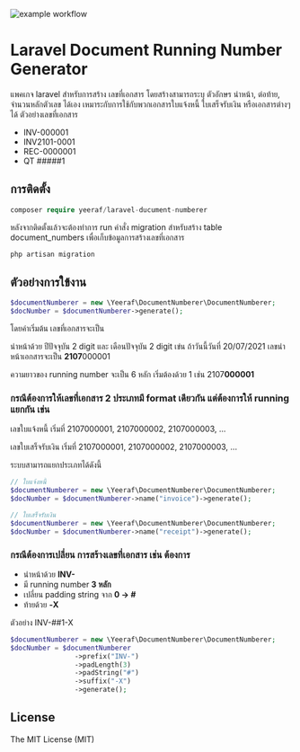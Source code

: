 ![example workflow](https://github.com/yeeraf/laravel-ducument-numberer/actions/workflows/test.yml/badge.svg)

# Laravel Document Running Number Generator

แพคเกจ laravel สำหรับการสร้าง เลขที่เอกสาร โดยสร้างสามารถระบุ ตัวอักษร นำหน้า, ต่อท้าย, จำนวนหลักตัวเลข ได้เอง เหมาระกับการใช้กับพวกเอกสารใบแจ้งหนี้ ใบเสร็จรับเงิน หรือเอกสารต่างๆได้ ตัวอย่างเลขที่เอกสาร

- INV-000001
- INV2101-0001
- REC-0000001
- QT #####1

## การติดตั้ง

```php
composer require yeeraf/laravel-ducument-numberer
```

หลังจากติดตั้งแล้วจะต้องทำการ run คำสั่ง migration สำหรับสร้าง table document_numbers เพื่อเก็บข้อมูลการสร้างเลขที่เอกสาร

```bash
php artisan migration
```

## ตัวอย่างการใข้งาน

```php
$documentNumberer = new \Yeeraf\DocumentNumberer\DocumentNumberer;
$docNumber = $documentNumberer->generate();
```

โดยค่าเริ่มต้น เลขที่เอกสารจะเป็น

นำหน้าด้วย ปีปัจจุบัน 2 digit และ เดือนปัจจุบัน 2 digit เข่น ถ้าวันนี้วันที่ 20/07/2021 เลขนำหน้าเอกสารจะเป็น **2107**000001

ความยาวของ running number จะเป็น 6 หลัก เริ่มต้องด้วย 1 เช่น
2107**000001**

### กรณีต้องการให้เลขที่เอกสาร 2 ประเภทมี format เดียวกัน แต่ต้องการให้ running แยกกัน เข่น

เลขใบแจ้งหนี้ เริ่มที่ 2107000001, 2107000002, 2107000003, ...

เลขใบเสร็จรับเงิน เริ่มที่ 2107000001, 2107000002, 2107000003, ...

ระบบสามารถแยกประเภทได้ดังนี้

```php
// ใบแจ้งหนี้
$documentNumberer = new \Yeeraf\DocumentNumberer\DocumentNumberer;
$docNumber = $documentNumberer->name("invoice")->generate();
```

```php
// ใบเสร็จรับเงิน
$documentNumberer = new \Yeeraf\DocumentNumberer\DocumentNumberer;
$docNumber = $documentNumberer->name("receipt")->generate();
```

### กรณีต้องการเปลี่ยน การสร้างเลขที่เอกสาร เช่น ต้องการ

- นำหน้าด้วย **INV-**
- มี running number **3 หลัก**
- เปลี่ยน padding string จาก **0 -> #**
- ท้ายด้วย **-X**

ตัวอย่าง INV-##1-X

```php
$documentNumberer = new \Yeeraf\DocumentNumberer\DocumentNumberer;
$docNumber = $documentNumberer
                ->prefix("INV-")
                ->padLength(3)
                ->padString("#")
                ->suffix("-X")
                ->generate();
```

## License

The MIT License (MIT)
